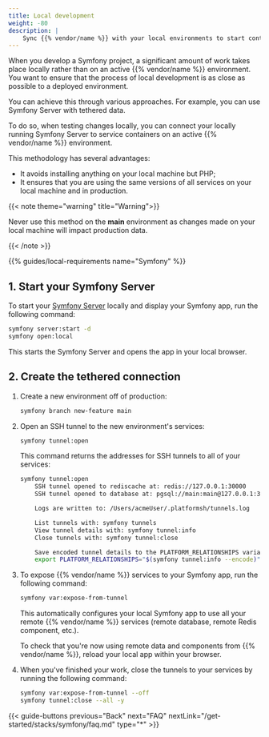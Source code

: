 ```yaml
---
title: Local development
weight: -80
description: |
    Sync {{% vendor/name %}} with your local environments to start contributing.
---
```


When you develop a Symfony project, a significant amount of work takes place
locally rather than on an active {{% vendor/name %}} environment. You want to ensure
that the process of local development is as close as possible to a deployed
environment.

You can achieve this through various approaches. For example, you can use
Symfony Server with tethered data.

To do so, when testing changes locally, you can connect your locally running
Symfony Server to service containers on an active {{% vendor/name %}} environment.

This methodology has several advantages:

- It avoids installing anything on your local machine but PHP;
- It ensures that you are using the same versions of all services on your local
  machine and in production.

{{< note theme="warning" title="Warning">}}

Never use this method on the **main** environment as changes made on your local
machine will impact production data.

{{< /note >}}

{{% guides/local-requirements name="Symfony" %}}

## 1. Start your Symfony Server

To start your [Symfony
Server](https://symfony.com/doc/current/setup/symfony_server.html) locally and
display your Symfony app, run the following command:

```bash
symfony server:start -d
symfony open:local
```

This starts the Symfony Server and opens the app in your local browser.

## 2. Create the tethered connection

1.  Create a new environment off of production:

    ```bash
    symfony branch new-feature main
    ```

2.  Open an SSH tunnel to the new environment's services:

    ```bash
    symfony tunnel:open
    ````
    This command returns the addresses for SSH tunnels to all of your services:

    ```bash
    symfony tunnel:open
        SSH tunnel opened to rediscache at: redis://127.0.0.1:30000
        SSH tunnel opened to database at: pgsql://main:main@127.0.0.1:30001/main

        Logs are written to: /Users/acmeUser/.platformsh/tunnels.log

        List tunnels with: symfony tunnels
        View tunnel details with: symfony tunnel:info
        Close tunnels with: symfony tunnel:close

        Save encoded tunnel details to the PLATFORM_RELATIONSHIPS variable using:
        export PLATFORM_RELATIONSHIPS="$(symfony tunnel:info --encode)"
    ```

3.  To expose {{% vendor/name %}} services to your Symfony app, run the following
    command:

    ```bash
    symfony var:expose-from-tunnel
    ```

    This automatically configures your local Symfony app to use all your
    remote {{% vendor/name %}} services (remote database, remote Redis component, etc.).

    To check that you're now using remote data and components from {{% vendor/name %}},
    reload your local app within your browser.

4.  When you've finished your work,
    close the tunnels to your services by running the following command:

    ```bash
    symfony var:expose-from-tunnel --off
    symfony tunnel:close --all -y
    ```

{{< guide-buttons previous="Back" next="FAQ" nextLink="/get-started/stacks/symfony/faq.md" type="*" >}}